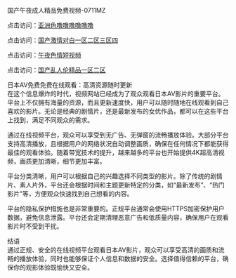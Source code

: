 国产午夜成人精品免费视频-0711MZ

点击访问：<a href="https://heiliao2dmwwy.pages.dev">亚洲色噜噜噜噜噜噜</a>

点击访问：<a href="https://heiliaowzu4ur.pages.dev">国产激情对白一区二区三区四</a>

点击访问：<a href="https://heiliaowt0d7p.pages.dev">午夜色情短视频</a>

点击访问：<a href="https://heiliaoow5kzm.pages.dev">国产乱人伦精品一区二区</a>

日本AV免费免费在线观看：高清资源随时更新  
在这个信息爆炸的时代，视频网站已经成为了观众观看日本AV影片的重要平台。平台上不仅拥有海量的资源，而且更新速度快，用户可以随时随地在线观看到自己喜欢的影片。无论是经典的剧情片，还是最新发布的女优作品，都可以在这些平台上找到，满足不同观众的需求。

通过在线视频平台，观众可以享受到无广告、无弹窗的流畅播放体验。大部分平台支持高清播放，且根据用户的网络状况自动调整画质，确保在任何情况下都能获得最佳的观看体验。随着带宽技术的提升，越来越多的平台也开始提供4K超高清视频，画质更加清晰，细节更加丰富。

平台分类清晰，用户可以根据自己的兴趣选择不同类型的影片。除了传统的剧情片、素人片外，平台还会根据时间和主题更新特定的分类，如“最新发布”、“热门影片”等，方便观众快速找到自己想看的内容。

平台的隐私保护措施也是非常重要的。正规平台通常会使用HTTPS加密保护用户数据，避免信息泄露。平台还会定期清理恶意广告和低质量内容，确保用户在观看影片时不受到干扰。

结语  
通过正规、安全的在线视频平台观看日本AV影片，观众可以享受高清的画质和流畅的播放体验，同时也能够保证个人信息和数据的安全。选择值得信赖的平台，确保你的观影体验既愉快又安全。

<span style="display:none;">[Canonical link]( )</span>


